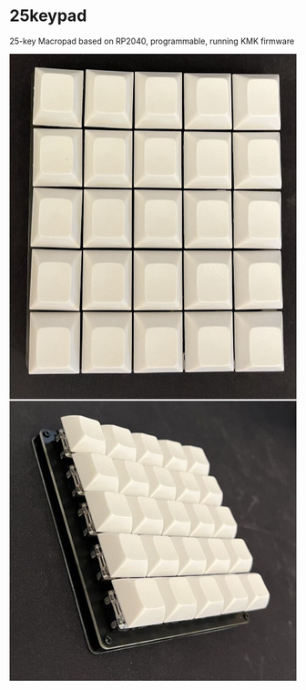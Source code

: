 # 25keypad
25-key Macropad based on RP2040, programmable, running KMK firmware

<img src="https://github.com/tommy-tg/25keypad/blob/main/v1/assembled.jpg" width="622" height="607">
<img src="https://github.com/tommy-tg/25keypad/blob/main/v1/assembled1.jpg">
